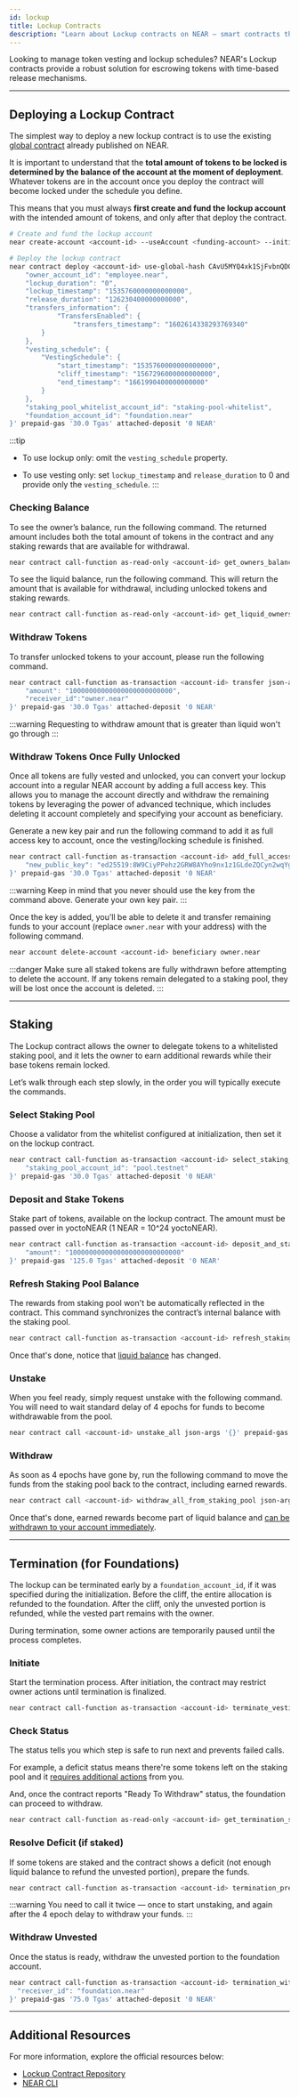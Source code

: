 ```yaml
---
id: lockup
title: Lockup Contracts
description: "Learn about Lockup contracts on NEAR – smart contracts that escrow tokens with time-based release schedules, supporting lockups, vesting, staking, and termination by foundation."
---
```


Looking to manage token vesting and lockup schedules? NEAR's Lockup contracts provide a robust solution for escrowing tokens with time-based release mechanisms.

---

## Deploying a Lockup Contract

The simplest way to deploy a new lockup contract is to use the existing [global contract](../../smart-contracts/global-contracts.md) already published on NEAR.

It is important to understand that the **total amount of tokens to be locked is determined by the balance of the account at the moment of deployment**.
Whatever tokens are in the account once you deploy the contract will become locked under the schedule you define.

This means that you must always **first create and fund the lockup account** with the intended amount of tokens, and only after that deploy the contract.

```bash
# Create and fund the lockup account
near create-account <account-id> --useAccount <funding-account> --initialBalance <amount in yoctoNEAR>

# Deploy the lockup contract
near contract deploy <account-id> use-global-hash CAvU5MYQ4xk1SjFvbnQDQUj6qehuW5YhU3FXA6GMddCx with-init-call new json-args '{
    "owner_account_id": "employee.near",
    "lockup_duration": "0",
    "lockup_timestamp": "1535760000000000000",
    "release_duration": "126230400000000000",
    "transfers_information": {
            "TransfersEnabled": {
                "transfers_timestamp": "1602614338293769340"
        }
    },
    "vesting_schedule": {
        "VestingSchedule": {
            "start_timestamp": "1535760000000000000",
            "cliff_timestamp": "1567296000000000000",
            "end_timestamp": "1661990400000000000"
        }
    },
    "staking_pool_whitelist_account_id": "staking-pool-whitelist",
    "foundation_account_id": "foundation.near"
}' prepaid-gas '30.0 Tgas' attached-deposit '0 NEAR'
```

:::tip

- To use lockup only: omit the `vesting_schedule` property.

- To use vesting only: set `lockup_timestamp` and `release_duration` to 0 and provide only the `vesting_schedule`.
  :::

### Checking Balance

To see the owner’s balance, run the following command. The returned amount includes both the total amount of tokens in the contract and any staking rewards that are available for withdrawal.

```bash
near contract call-function as-read-only <account-id> get_owners_balance json-args '{}'
```

To see the liquid balance, run the following command. This will return the amount that is available for withdrawal, including unlocked tokens and staking rewards.

```bash
near contract call-function as-read-only <account-id> get_liquid_owners_balance json-args '{}'
```

### Withdraw Tokens

To transfer unlocked tokens to your account, please run the following command.

```bash
near contract call-function as-transaction <account-id> transfer json-args '{
    "amount": "10000000000000000000000000",
    "receiver_id":"owner.near"
}' prepaid-gas '30.0 Tgas' attached-deposit '0 NEAR'
```

:::warning
Requesting to withdraw amount that is greater than liquid won't go through
:::

### Withdraw Tokens Once Fully Unlocked

Once all tokens are fully vested and unlocked, you can convert your lockup account into a regular NEAR account by adding a full access key. This allows you to manage the account directly and withdraw the remaining tokens by leveraging the power of advanced technique, which includes deleting it account completely and specifying your account as beneficiary.

Generate a new key pair and run the following command to add it as full access key to account, once the vesting/locking schedule is finished.

```bash
near contract call-function as-transaction <account-id> add_full_access_key json-args '{
    "new_public_key": "ed25519:8W9CiyPPehz2GRW8AYho9nx1z1GLdeZQCyn2wqYgJjiG"
}' prepaid-gas '30.0 Tgas' attached-deposit '0 NEAR'
```

:::warning
Keep in mind that you never should use the key from the command above. Generate your own key pair.
:::

Once the key is added, you’ll be able to delete it and transfer remaining funds to your account (replace `owner.near` with your address) with the following command.

```bash
near account delete-account <account-id> beneficiary owner.near
```

:::danger
Make sure all staked tokens are fully withdrawn before attempting to delete the account. If any tokens remain delegated to a staking pool, they will be lost once the account is deleted.
:::

---

## Staking

The Lockup contract allows the owner to delegate tokens to a whitelisted staking pool, and it lets the owner to earn additional rewards while their base tokens remain locked.

Let’s walk through each step slowly, in the order you will typically execute the commands.

### Select Staking Pool

Choose a validator from the whitelist configured at initialization, then set it on the lockup contract.

```bash
near contract call-function as-transaction <account-id> select_staking_pool json-args '{
    "staking_pool_account_id": "pool.testnet"
}' prepaid-gas '30.0 Tgas' attached-deposit '0 NEAR'
```

### Deposit and Stake Tokens

Stake part of tokens, available on the lockup contract. The amount must be passed over in yoctoNEAR (1 NEAR = 10^24 yoctoNEAR).

```bash
near contract call-function as-transaction <account-id> deposit_and_stake json-args '{
    "amount": "1000000000000000000000000000"
}' prepaid-gas '125.0 Tgas' attached-deposit '0 NEAR'
```

### Refresh Staking Pool Balance

The rewards from staking pool won't be automatically reflected in the contract. This command synchronizes the contract’s internal balance with the staking pool.

```bash
near contract call-function as-transaction <account-id> refresh_staking_pool_balance json-args '{}' prepaid-gas '30.0 Tgas' attached-deposit '0 NEAR'
```

Once that's done, notice that [liquid balance](#checking-balance) has changed.

### Unstake

When you feel ready, simply request unstake with the following command. You will need to wait standard delay of 4 epochs for funds to become withdrawable from the pool.

```bash
near contract call <account-id> unstake_all json-args '{}' prepaid-gas '125.0 Tgas' attached-deposit '0 NEAR'
```

### Withdraw

As soon as 4 epochs have gone by, run the following command to move the funds from the staking pool back to the contract, including earned rewards.

```bash
near contract call <account-id> withdraw_all_from_staking_pool json-args '{}' prepaid-gas '175.0 Tgas' attached-deposit '0 NEAR'
```

Once that's done, earned rewards become part of liquid balance and [can be withdrawn to your account immediately](#withdraw-tokens).

---

## Termination (for Foundations)

The lockup can be terminated early by a `foundation_account_id`, if it was specified during the initialization. Before the cliff, the entire allocation is refunded to the foundation. After the cliff, only the unvested portion is refunded, while the vested part remains with the owner.

During termination, some owner actions are temporarily paused until the process completes.

### Initiate

Start the termination process. After initiation, the contract may restrict owner actions until termination is finalized.

```bash
near contract call-function as-transaction <account-id> terminate_vesting json-args '{}' prepaid-gas '25.0 Tgas' attached-deposit '0 NEAR'
```

### Check Status

The status tells you which step is safe to run next and prevents failed calls.

For example, a deficit status means there're some tokens left on the staking pool and it [requires additional actions](#resolve-deficit-if-staked) from you.

And, once the contract reports "Ready To Withdraw" status, the foundation can proceed to withdraw.

```bash
near contract call-function as-read-only <account-id> get_termination_status json-args '{}'
```

### Resolve Deficit (if staked)

If some tokens are staked and the contract shows a deficit (not enough liquid balance to refund the unvested portion), prepare the funds.

```bash
near contract call-function as-transaction <account-id> termination_prepare_to_withdraw json-args '{}' prepaid-gas '175.0 Tgas' attached-deposit '0 NEAR'
```

:::warning
You need to call it twice — once to start unstaking, and again after the 4 epoch delay to withdraw your funds.
:::

### Withdraw Unvested

Once the status is ready, withdraw the unvested portion to the foundation account.

```bash
near contract call-function as-transaction <account-id> termination_withdraw json-args '{
  "receiver_id": "foundation.near"
}' prepaid-gas '75.0 Tgas' attached-deposit '0 NEAR'
```

---

## Additional Resources

For more information, explore the official resources below:

- [Lockup Contract Repository](https://github.com/near/core-contracts/tree/master/lockup)
- [NEAR CLI](https://github.com/near/near-cli-rs)
